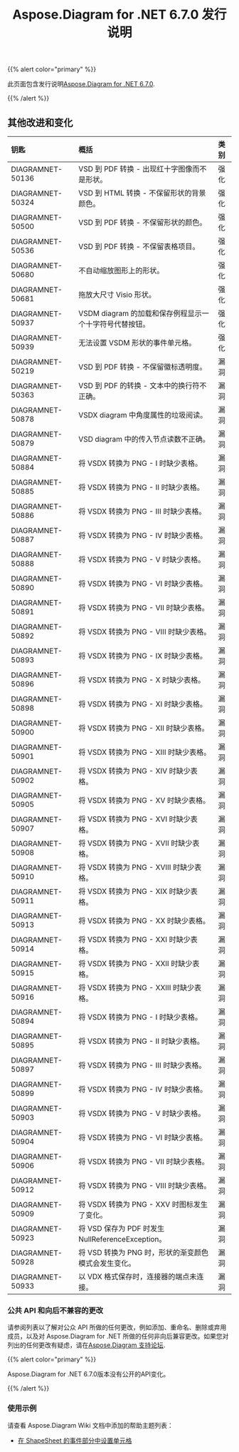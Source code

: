 ﻿---
title: Aspose.Diagram for .NET 6.7.0 发行说明
type: docs
weight: 50
url: /zh/net/aspose-diagram-for-net-6-7-0-release-notes/
---
{{% alert color="primary" %}} 

此页面包含发行说明[Aspose.Diagram for .NET 6.7.0](https://www.nuget.org/packages/Aspose.Diagram/6.7.0).

{{% /alert %}} 
## **其他改进和变化**

|**钥匙**|**概括**|**类别**|
|:- |:- |:- |
|DIAGRAMNET-50136|VSD 到 PDF 转换 - 出现红十字图像而不是形状。|强化|
|DIAGRAMNET-50324|VSD 到 HTML 转换 - 不保留形状的背景颜色。|强化|
|DIAGRAMNET-50500|VSD 到 PDF 转换 - 不保留形状的颜色。|强化|
|DIAGRAMNET-50536|VSD 到 PDF 转换 - 不保留表格项目。|强化|
|DIAGRAMNET-50680|不自动缩放图形上的形状。|强化|
|DIAGRAMNET-50681|拖放大尺寸 Visio 形状。|强化|
|DIAGRAMNET-50937|VSDM diagram 的加载和保存例程显示一个十字符号代替按钮。|强化|
|DIAGRAMNET-50939|无法设置 VSDM 形状的事件单元格。|强化|
|DIAGRAMNET-50219|VSD 到 PDF 转换 - 不保留徽标透明度。|漏洞|
|DIAGRAMNET-50363|VSD 到 PDF 的转换 - 文本中的换行符不正确。|漏洞|
|DIAGRAMNET-50878|VSDX diagram 中角度属性的垃圾阅读。|漏洞|
|DIAGRAMNET-50879|VSD diagram 中的传入节点读数不正确。|漏洞|
|DIAGRAMNET-50884|将 VSDX 转换为 PNG - I 时缺少表格。|漏洞|
|DIAGRAMNET-50885|将 VSDX 转换为 PNG - II 时缺少表格。|漏洞|
|DIAGRAMNET-50886|将 VSDX 转换为 PNG - III 时缺少表格。|漏洞|
|DIAGRAMNET-50887|将 VSDX 转换为 PNG - IV 时缺少表格。|漏洞|
|DIAGRAMNET-50888|将 VSDX 转换为 PNG - V 时缺少表格。|漏洞|
|DIAGRAMNET-50890|将 VSDX 转换为 PNG - VI 时缺少表格。|漏洞|
|DIAGRAMNET-50891|将 VSDX 转换为 PNG - VII 时缺少表格。|漏洞|
|DIAGRAMNET-50892|将 VSDX 转换为 PNG - VIII 时缺少表格。|漏洞|
|DIAGRAMNET-50893|将 VSDX 转换为 PNG - IX 时缺少表格。|漏洞|
|DIAGRAMNET-50896|将 VSDX 转换为 PNG - X 时缺少表格。|漏洞|
|DIAGRAMNET-50898|将 VSDX 转换为 PNG - XI 时缺少表格。|漏洞|
|DIAGRAMNET-50900|将 VSDX 转换为 PNG - XII 时缺少表格。|漏洞|
|DIAGRAMNET-50901|将 VSDX 转换为 PNG - XIII 时缺少表格。|漏洞|
|DIAGRAMNET-50902|将 VSDX 转换为 PNG - XIV 时缺少表格。|漏洞|
|DIAGRAMNET-50905|将 VSDX 转换为 PNG - XV 时缺少表格。|漏洞|
|DIAGRAMNET-50907|将 VSDX 转换为 PNG - XVI 时缺少表格。|漏洞|
|DIAGRAMNET-50908|将 VSDX 转换为 PNG - XVII 时缺少表格。|漏洞|
|DIAGRAMNET-50910|将 VSDX 转换为 PNG - XVIII 时缺少表格。|漏洞|
|DIAGRAMNET-50911|将 VSDX 转换为 PNG - XIX 时缺少表格。|漏洞|
|DIAGRAMNET-50913|将 VSDX 转换为 PNG - XX 时缺少表格。|漏洞|
|DIAGRAMNET-50914|将 VSDX 转换为 PNG - XXI 时缺少表格。|漏洞|
|DIAGRAMNET-50915|将 VSDX 转换为 PNG - XXII 时缺少表格。|漏洞|
|DIAGRAMNET-50916|将 VSDX 转换为 PNG - XXIII 时缺少表格。|漏洞|
|DIAGRAMNET-50894|将 VSDX 转换为 PNG - I 时缺少表格。|漏洞|
|DIAGRAMNET-50895|将 VSDX 转换为 PNG - II 时缺少表格。|漏洞|
|DIAGRAMNET-50897|将 VSDX 转换为 PNG - III 时缺少表格。|漏洞|
|DIAGRAMNET-50899|将 VSDX 转换为 PNG - IV 时缺少表格。|漏洞|
|DIAGRAMNET-50903|将 VSDX 转换为 PNG - V 时缺少表格。|漏洞|
|DIAGRAMNET-50904|将 VSDX 转换为 PNG - VI 时缺少表格。|漏洞|
|DIAGRAMNET-50906|将 VSDX 转换为 PNG - VII 时缺少表格。|漏洞|
|DIAGRAMNET-50912|将 VSDX 转换为 PNG - VIII 时缺少表格。|漏洞|
|DIAGRAMNET-50909|将 VSDX 转换为 PNG - XXV 时图标发生了变化。|漏洞|
|DIAGRAMNET-50923|将 VSD 保存为 PDF 时发生 NullReferenceException。|漏洞|
|DIAGRAMNET-50928|将 VSD 转换为 PNG 时，形状的渐变颜色模式会发生变化。|漏洞|
|DIAGRAMNET-50933|以 VDX 格式保存时，连接器的端点未连接。|漏洞|
### **公共 API 和向后不兼容的更改**
请参阅列表以了解对公众 API 所做的任何更改，例如添加、重命名、删除或弃用成员，以及对 Aspose.Diagram for .NET 所做的任何非向后兼容更改。如果您对列出的任何更改有疑虑，请在[Aspose.Diagram 支持论坛](https://forum.aspose.com/c/diagram/17).

{{% alert color="primary" %}} 

Aspose.Diagram for .NET 6.7.0版本没有公开的API变化。

{{% /alert %}} 
### **使用示例**
请查看 Aspose.Diagram Wiki 文档中添加的帮助主题列表：

- [在 ShapeSheet 的事件部分中设置单元格](/diagram/zh/net/setting-cells-in-the-event-section-of-shapesheet/)
